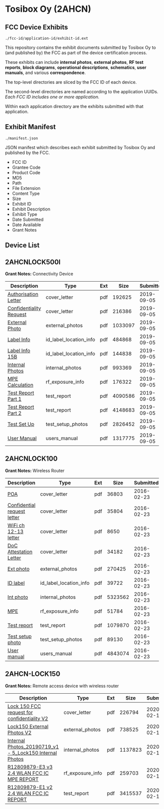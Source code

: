 # Tosibox Oy (2AHCN)
## FCC Device Exhibits

```
./fcc-id/application-id/exhibit-id.ext
```

This repository contains the exhibit documents submitted by Tosibox Oy to (and published by) the FCC as part of the device certification process.

These exhibits can include **internal photos**, **external photos**, **RF test reports**, **block diagrams**, **operational descriptions**, **schematics**, **user manuals**, and various **correspondence**.

The top-level directories are sliced by the FCC ID of each device.

The second-level directories are named according to the application UUIDs. *Each FCC ID includes one or more application.*

Within each application directory are the exhibits submitted with that application. 

## Exhibit Manifest

```
./manifest.json
```

JSON manifest which describes each exhibit submitted by Tosibox Oy and published by the FCC.

- FCC ID
- Grantee Code
- Product Code
- MD5
- Path
- File Extension
- Content Type
- Size
- Exhibit ID
- Exhibit Description
- Exhibit Type
- Date Submitted
- Date Available
- Grant Notes

## Device List
## 2AHCNLOCK500I
**Grant Notes:** Connectivity Device

| Description | Type | Ext | Size | Submitted | Available |
| ----------- | ---- | --- | ---- | --------- | --------- |
| [Authorisation Letter](2AHCNLOCK500I/cc106cd4905d6e41c1624ecca956094c/4431780.pdf) | cover_letter | pdf | 192625 | 2019-09-05 | 2019-09-05 |
| [Confidentiality Request](2AHCNLOCK500I/cc106cd4905d6e41c1624ecca956094c/4431781.pdf) | cover_letter | pdf | 216386 | 2019-09-05 | 2019-09-05 |
| [External Photo](2AHCNLOCK500I/cc106cd4905d6e41c1624ecca956094c/4431783.pdf) | external_photos | pdf | 1033097 | 2019-09-05 | 2019-09-05 |
| [Label Info](2AHCNLOCK500I/cc106cd4905d6e41c1624ecca956094c/4431784.pdf) | id_label_location_info | pdf | 484868 | 2019-09-05 | 2019-09-05 |
| [Label Info 15B](2AHCNLOCK500I/cc106cd4905d6e41c1624ecca956094c/4431785.pdf) | id_label_location_info | pdf | 144838 | 2019-09-05 | 2019-09-05 |
| [Internal Photos](2AHCNLOCK500I/cc106cd4905d6e41c1624ecca956094c/4431786.pdf) | internal_photos | pdf | 993369 | 2019-09-05 | 2019-09-05 |
| [MPE Calculation](2AHCNLOCK500I/cc106cd4905d6e41c1624ecca956094c/4431792.pdf) | rf_exposure_info | pdf | 176322 | 2019-09-05 | 2019-09-05 |
| [Test Report Part 1](2AHCNLOCK500I/cc106cd4905d6e41c1624ecca956094c/4432055.pdf) | test_report | pdf | 4090586 | 2019-09-05 | 2019-09-05 |
| [Test Report Part 2](2AHCNLOCK500I/cc106cd4905d6e41c1624ecca956094c/4432056.pdf) | test_report | pdf | 4148683 | 2019-09-05 | 2019-09-05 |
| [Test Set Up](2AHCNLOCK500I/cc106cd4905d6e41c1624ecca956094c/4432057.pdf) | test_setup_photos | pdf | 2826452 | 2019-09-05 | 2019-09-05 |
| [User Manual](2AHCNLOCK500I/cc106cd4905d6e41c1624ecca956094c/4431807.pdf) | users_manual | pdf | 1317775 | 2019-09-05 | 2019-09-05 |
## 2AHCNLOCK100
**Grant Notes:** Wireless Router

| Description | Type | Ext | Size | Submitted | Available |
| ----------- | ---- | --- | ---- | --------- | --------- |
| [POA](2AHCNLOCK100/dbc9bc448e29eac11208c8239def95e5/2909415.pdf) | cover_letter | pdf | 36803 | 2016-02-23 | 2016-02-24 |
| [Confidential request letter](2AHCNLOCK100/dbc9bc448e29eac11208c8239def95e5/2909416.pdf) | cover_letter | pdf | 35804 | 2016-02-23 | 2016-02-24 |
| [WiFi ch 12-13 letter](2AHCNLOCK100/dbc9bc448e29eac11208c8239def95e5/2909417.pdf) | cover_letter | pdf | 8650 | 2016-02-23 | 2016-02-24 |
| [DoC Attestation Letter](2AHCNLOCK100/dbc9bc448e29eac11208c8239def95e5/2909418.pdf) | cover_letter | pdf | 34182 | 2016-02-23 | 2016-02-24 |
| [Ext photo](2AHCNLOCK100/dbc9bc448e29eac11208c8239def95e5/2909422.pdf) | external_photos | pdf | 270425 | 2016-02-23 | 2016-02-24 |
| [ID label](2AHCNLOCK100/dbc9bc448e29eac11208c8239def95e5/2909424.pdf) | id_label_location_info | pdf | 39722 | 2016-02-23 | 2016-02-24 |
| [Int photo](2AHCNLOCK100/dbc9bc448e29eac11208c8239def95e5/2909423.pdf) | internal_photos | pdf | 5323562 | 2016-02-23 | 2016-02-24 |
| [MPE](2AHCNLOCK100/dbc9bc448e29eac11208c8239def95e5/2909419.pdf) | rf_exposure_info | pdf | 51784 | 2016-02-23 | 2016-02-24 |
| [Test report](2AHCNLOCK100/dbc9bc448e29eac11208c8239def95e5/2909420.pdf) | test_report | pdf | 1079870 | 2016-02-23 | 2016-02-24 |
| [Test setup photo](2AHCNLOCK100/dbc9bc448e29eac11208c8239def95e5/2909421.pdf) | test_setup_photos | pdf | 89130 | 2016-02-23 | 2016-02-24 |
| [User manual](2AHCNLOCK100/dbc9bc448e29eac11208c8239def95e5/2909425.pdf) | users_manual | pdf | 4843074 | 2016-02-23 | 2016-02-24 |
## 2AHCN-LOCK150
**Grant Notes:** Remote access device with wireless router

| Description | Type | Ext | Size | Submitted | Available |
| ----------- | ---- | --- | ---- | --------- | --------- |
| [Lock 150 FCC request for confidentiality V2](2AHCN-LOCK150/961c1aaadd598dc57458e7102df69499/4617880.pdf) | cover_letter | pdf | 226794 | 2020-02-10 | 2020-02-10 |
| [Lock150 External Photos V2](2AHCN-LOCK150/961c1aaadd598dc57458e7102df69499/4617886.pdf) | external_photos | pdf | 738525 | 2020-02-10 | 2020-02-10 |
| [Internal Photos_20190719_v1 - 5_Lock150 Internal Photos](2AHCN-LOCK150/961c1aaadd598dc57458e7102df69499/4617885.pdf) | internal_photos | pdf | 1137823 | 2020-02-10 | 2020-02-10 |
| [R12809879-E3 v3 2.4 WLAN FCC IC MPE REPORT](2AHCN-LOCK150/961c1aaadd598dc57458e7102df69499/4617890.pdf) | rf_exposure_info | pdf | 259703 | 2020-02-10 | 2020-02-10 |
| [R12809879-E1 v2 2.4 WLAN FCC IC REPORT](2AHCN-LOCK150/961c1aaadd598dc57458e7102df69499/4617889.pdf) | test_report | pdf | 3415537 | 2020-02-10 | 2020-02-10 |
